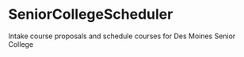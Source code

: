 # SeniorCollegeScheduler
Intake course proposals and schedule courses for Des Moines Senior College
